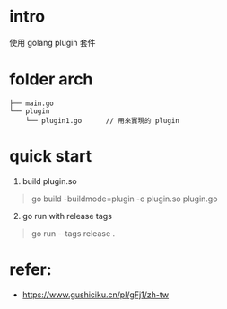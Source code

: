 # intro

使用 golang plugin 套件


# folder arch
```
├── main.go
└── plugin
    └── plugin1.go      // 用來實現的 plugin
```

# quick start
1. build plugin.so
<!-- > go build --tags plugin -o plugin.so . -->
> go build -buildmode=plugin -o plugin.so plugin.go

2. go run with release tags
> go run --tags release .

# refer:
- https://www.gushiciku.cn/pl/gFj1/zh-tw
